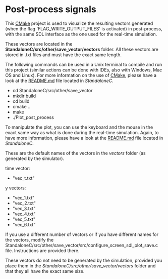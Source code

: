 Post-process signals
====================

This [CMake](http://www.cmake.org/) project is used to visualize the resulting vectors generated (when the flag 'FLAG_WRITE_OUTPUT_FILES' is activated)
in post-process, with the same SDL interface as the one used for the real-time simulation.

These vectors are located in the __StandaloneC/src/other/save_vector/vectors__ folder.
All these vectors are stored in .txt files and must have the exact same length.

The following commands can be used in a Unix terminal to compile and run this project (similar actions can be done with IDEs, also with Windows, Mac OS and Linux).
For more information on the use of [CMake](http://www.cmake.org/), please have a look at the [README.md](StandaloneC/README.md) file located in _StandaloneC_.

* cd StandaloneC/src/other/save_vector
* mkdir build
* cd build
* cmake ..
* make
* ./Plot_post_process

To manipulate the plot, you can use the keyboard and the mouse in the exact same way as what is done
during the real-time simulation. Again, to have more information, please have a look at the [README.md](StandaloneC/README.md) file located in _StandaloneC_.

These are the default names of the vectors in the _vectors_ folder (as generated by the simulator).

time vector:
* "vec_t.txt"

y vectors:
* "vec_1.txt"
* "vec_2.txt"
* "vec_3.txt"
* "vec_4.txt"
* "vec_5.txt"
* "vec_6.txt"

If you use a different number of vectors or if you have different names for the vectors, 
modify the StandaloneC/src/other/save_vector/src/configure_screen_sdl_plot_save.c file. Instructions are provided there.

These vectors do not need to be generated by the simulation, provided you place them
in the _StandaloneC/src/other/save_vector/vectors_ folder and that they all have the exact same size.
